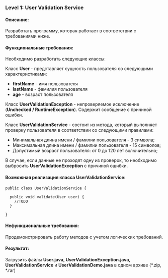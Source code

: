### Level 1: User Validation Service

#### Описание:

Разработать программу, которая работает в соответствии с требованиями ниже.

#### Функциональные требования:

Необходимо разработать следующие классы:

Класс **User** - представляет сущность пользователя со следующими характеристиками:

- **firstName** - имя пользователя
- **lastName** - фамилия пользователя
- **age** - возраст пользователя

Класс **UserValidationException** - непроверяемое исключение (**Unchecked / RuntimeException**). Содержит сообщение с причиной ошибки.

Класс **UserValidationService** - состоит из метода, который выполняет проверку пользователя в соответствии со следующими правилами:

- Минимальная длина имени / фамилии пользователя - 3 символа;
- Максимальная длина имени / фамилии пользователя - 15 символов;
- Допустимый возраст пользователя: от 0 до 120 лет включительно;

В случае, если данные не проходят одну из проверок, то необходимо выбросить **UserValidationException** с причиной ошибки.

#### Возможная реализация класса **UserValidationService**:

```
public class UserValidationService {
  
  public void validate(User user) {
    //TODO
  }
  
}
```

#### Нефункциональные требования:

Продемонстрировать работу методов с учетом логических требований.

#### Результат:

Загрузить файлы **User.java, UserValidationException.java, UserValidationService** и **UserValidationDemo.java** в одном архиве (*.zip, *.rar)